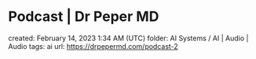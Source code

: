 # Podcast | Dr Peper MD

created: February 14, 2023 1:34 AM (UTC)
folder: AI Systems / AI | Audio | Audio
tags: ai
url: https://drpepermd.com/podcast-2